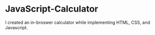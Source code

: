 # JavaScript-Calculator
I created an in-broswer calculator while implementing HTML, CSS, and Javascript. 
